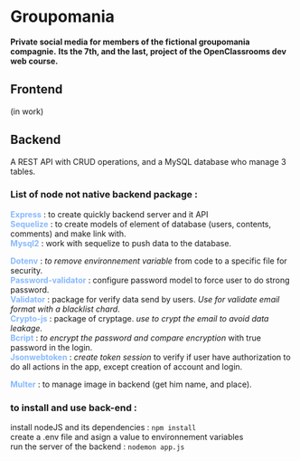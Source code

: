# Groupomania

**Private social media for members of the fictional groupomania compagnie.**
**Its the 7th, and the last, project of the OpenClassrooms dev web course.**

## Frontend
 (in work)
 
## Backend

A REST API with CRUD operations, and a MySQL database who manage 3 tables.  

### List of node not native backend package : 
<span style="color:#87b9ff">**Express**</span> : to create quickly backend server and it API <br>
<span style="color:#87b9ff">**Sequelize**</span> : to create models of element of database (users, contents, comments) and make link with.<br>
<span style="color:#87b9ff">**Mysql2**</span> : work with sequelize to push data to the database.

<span style="color:#87b9ff">**Dotenv**</span> : *to remove environnement variable* from code to a specific file for security.<br>
<span style="color:#87b9ff">**Password-validator**</span> : configure password model to force user to do strong password.<br>
<span style="color:#87b9ff">**Validator**</span> : package for verify data send by users. *Use for validate email format with a blacklist chard*.<br>
<span style="color:#87b9ff">**Crypto-js**</span> : package of cryptage. *use to crypt the email to avoid data leakage.*<br>
<span style="color:#87b9ff">**Bcript**</span> : *to encrypt the password and compare encryption* with true password in the login.<br>
<span style="color:#87b9ff">**Jsonwebtoken**</span> : *create token session* to verify if user have authorization to do all actions in the app, except creation of account and login.<br>

<span style="color:#87b9ff">**Multer**</span> : to manage image in backend (get him name, and place).

### to install and use back-end : 
install nodeJS and its dependencies : ```npm install```<br>
create a .env file and asign a value to environnement variables<br>
run the server of the backend : ```nodemon app.js``` 
